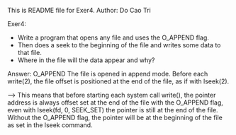 This is README file for Exer4.
Author: Do Cao Tri

Exer4:
- Write a program that opens any file and uses the O_APPEND flag.
- Then does a seek to the beginning of the file and writes some data to that file.
- Where in the file will the data appear and why?

Answer: 
O_APPEND
    The file is opened in append mode.  Before each write(2),
    the file offset is positioned at the end of the file, as
    if with lseek(2).

--> This means that before starting each system call write(), the pointer address is always offset
set at the end of the file with the O_APPEND flag, even with lseek(fd, 0, SEEK_SET) the pointer is still at the end of the file.
Without the O_APPEND flag, the pointer will be at the beginning of the file as set in the lseek command.